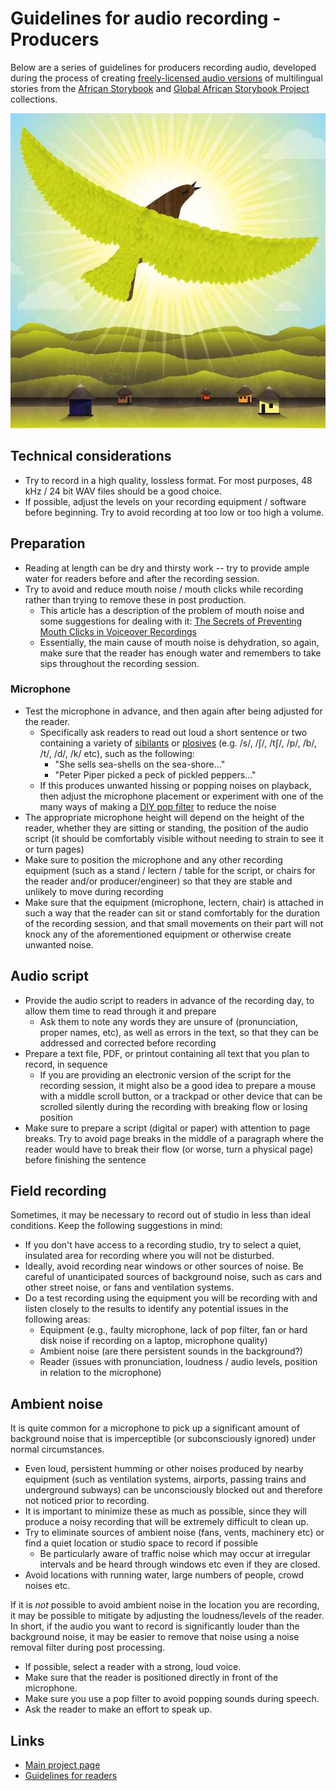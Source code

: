 # Guidelines for audio recording - Producers

Below are a series of guidelines for producers recording audio, developed during the process of creating [freely-licensed audio versions](https://github.com/global-asp/gasp-audio) of multilingual stories from the [African Storybook](http://africanstorybook.org/) and [Global African Storybook Project](https://global-asp.github.io) collections.

![](https://raw.githubusercontent.com/global-asp/asp-imagebank/master/medium/0337/12.jpg)

## Technical considerations

* Try to record in a high quality, lossless format. For most purposes, 48 kHz / 24 bit WAV files should be a good choice.
* If possible, adjust the levels on your recording equipment / software before beginning. Try to avoid recording at too low or too high a volume.

## Preparation

* Reading at length can be dry and thirsty work -- try to provide ample water for readers before and after the recording session.
* Try to avoid and reduce mouth noise / mouth clicks while recording rather than trying to remove these in post production.
  * This article has a description of the problem of mouth noise and some suggestions for dealing with it: [The Secrets of Preventing Mouth Clicks in Voiceover Recordings](https://www.gravyforthebrain.com/secrets-preventing-mouth-clicks/)
  * Essentially, the main cause of mouth noise is dehydration, so again, make sure that the reader has enough water and remembers to take sips throughout the recording session.

### Microphone

* Test the microphone in advance, and then again after being adjusted for the reader.
  * Specifically ask readers to read out loud a short sentence or two containing a variety of [sibilants](https://www.videomaker.com/article/c4/14106-plosives-and-sibilance) or [plosives](http://transom.org/2016/p-pops-plosives/) (e.g. /s/, /ʃ/, /tʃ/, /p/, /b/, /t/, /d/, /k/ etc), such as the following:
    * "She sells sea-shells on the sea-shore..."
    * "Peter Piper picked a peck of pickled peppers..."
  * If this produces unwanted hissing or popping noises on playback, then adjust the microphone placement or experiment with one of the many ways of making a [DIY pop filter](http://www.wikihow.com/Make-a-Pop-Filter) to reduce the noise
* The appropriate microphone height will depend on the height of the reader, whether they are sitting or standing, the position of the audio script (it should be comfortably visible without needing to strain to see it or turn pages)
* Make sure to position the microphone and any other recording equipment (such as a stand / lectern / table for the script, or chairs for the reader and/or producer/engineer) so that they are stable and unlikely to move during recording
* Make sure that the equipment (microphone, lectern, chair) is attached in such a way that the reader can sit or stand comfortably for the duration of the recording session, and that small movements on their part will not knock any of the aforementioned equipment or otherwise create unwanted noise.

## Audio script

* Provide the audio script to readers in advance of the recording day, to allow them time to read through it and prepare
  * Ask them to note any words they are unsure of (pronunciation, proper names, etc), as well as errors in the text, so that they can be addressed and corrected before recording
* Prepare a text file, PDF, or printout containing all text that you plan to record, in sequence
  * If you are providing an electronic version of the script for the recording session, it might also be a good idea to prepare a mouse with a middle scroll button, or a trackpad or other device that can be scrolled silently during the recording with breaking flow or losing position
* Make sure to prepare a script (digital or paper) with attention to page breaks. Try to avoid page breaks in the middle of a paragraph where the reader would have to break their flow (or worse, turn a physical page) before finishing the sentence

## Field recording

Sometimes, it may be necessary to record out of studio in less than ideal conditions. Keep the following suggestions in mind:

* If you don't have access to a recording studio, try to select a quiet, insulated area for recording where you will not be disturbed.
* Ideally, avoid recording near windows or other sources of noise. Be careful of unanticipated sources of background noise, such as cars and other street noise, or fans and ventilation systems.
* Do a test recording using the equipment you will be recording with and listen closely to the results to identify any potential issues in the following areas:
  * Equipment (e.g., faulty microphone, lack of pop filter, fan or hard disk noise if recording on a laptop, microphone quality)
  * Ambient noise (are there persistent sounds in the background?)
  * Reader (issues with pronunciation, loudness / audio levels, position in relation to the microphone)

## Ambient noise

It is quite common for a microphone to pick up a significant amount of background noise that is imperceptible (or subconsciously ignored) under normal circumstances.

* Even loud, persistent humming or other noises produced by nearby equipment (such as ventilation systems, airports, passing trains and underground subways) can be unconsciously blocked out and therefore not noticed prior to recording.
* It is important to minimize these as much as possible, since they will produce a noisy recording that will be extremely difficult to clean up.
* Try to eliminate sources of ambient noise (fans, vents, machinery etc) or find a quiet location or studio space to record if possible
  * Be particularly aware of traffic noise which may occur at irregular intervals and be heard through windows etc even if they are closed.
* Avoid locations with running water, large numbers of people, crowd noises etc.

If it is _not_ possible to avoid ambient noise in the location you are recording, it may be possible to mitigate by adjusting the loudness/levels of the reader. In short, if the audio you want to record is significantly louder than the background noise, it may be easier to remove that noise using a noise removal filter during post processing.

* If possible, select a reader with a strong, loud voice.
* Make sure that the reader is positioned directly in front of the microphone.
* Make sure you use a pop filter to avoid popping sounds during speech.
* Ask the reader to make an effort to speak up.

## Links

* [Main project page](https://github.com/dohliam/audio-recording-guidelines)
* [Guidelines for readers](readers.md)
